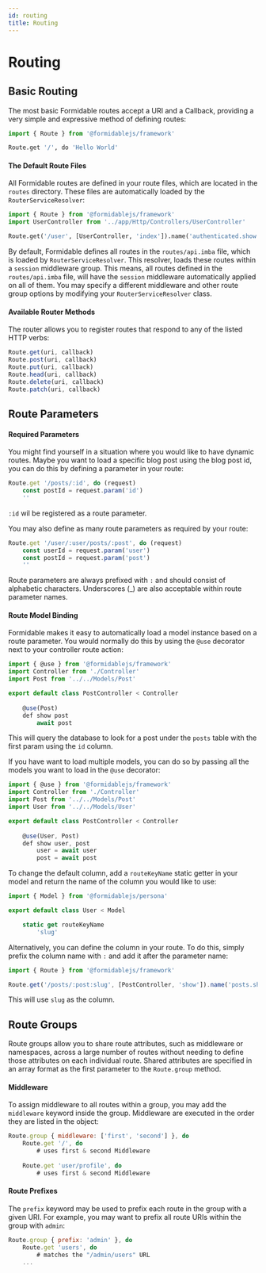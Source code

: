 ```yaml
---
id: routing
title: Routing
---
```


# Routing

## Basic Routing

The most basic Formidable routes accept a URI and a Callback, providing a very simple and expressive method of defining routes:

```py
import { Route } from '@formidablejs/framework'

Route.get '/', do 'Hello World'
```

#### The Default Route Files

All Formidable routes are defined in your route files, which are located in the `routes` directory. These files are automatically loaded by the `RouterServiceResolver`:

```py
import { Route } from '@formidablejs/framework'
import UserController from '../app/Http/Controllers/UserController'

Route.get('/user', [UserController, 'index']).name('authenticated.show')
```

By default, Formidable defines all routes in the `routes/api.imba` file, which is loaded by `RouterServiceResolver`. This resolver, loads these routes within a `session` middleware group. This means, all routes defined in the `routes/api.imba` file, will have the `session` middleware automatically applied on all of them. You may specify a different middleware and other route group options by modifying your `RouterServiceResolver` class.

#### Available Router Methods

The router allows you to register routes that respond to any of the listed HTTP verbs:

```js
Route.get(uri, callback)
Route.post(uri, callback)
Route.put(uri, callback)
Route.head(uri, callback)
Route.delete(uri, callback)
Route.patch(uri, callback)
```

## Route Parameters

#### Required Parameters

You might find yourself in a situation where you would like to have dynamic routes. Maybe you want to load a specific blog post using the blog post id, you can do this by defining a parameter in your route:

```js
Route.get '/posts/:id', do (request)
	const postId = request.param('id')
	''
```

`:id` wil be registered as a route parameter.

You may also define as many route parameters as required by your route:

```js
Route.get '/user/:user/posts/:post', do (request)
    const userId = request.param('user')
    const postId = request.param('post')
	''
```

Route parameters are always prefixed with `:` and should consist of alphabetic characters. Underscores (_) are also acceptable within route parameter names.

#### Route Model Binding

Formidable makes it easy to automatically load a model instance based on a route parameter. You would normally do this by using the `@use` decorator next to your controller route action:

```js
import { @use } from '@formidablejs/framework'
import Controller from './Controller'
import Post from '../../Models/Post'

export default class PostController < Controller
	
    @use(Post)
    def show post
		await post
```

This will query the database to look for a post under the `posts` table with the first param using the `id` column.

If you have want to load multiple models, you can do so by passing all the models you want to load in the `@use` decorator:

```js
import { @use } from '@formidablejs/framework'
import Controller from './Controller'
import Post from '../../Models/Post'
import User from '../../Models/User'

export default class PostController < Controller
	
    @use(User, Post)
    def show user, post
		user = await user
		post = await post
```

To change the default column, add a `routeKeyName` static getter in your model and return the name of the column you would like to use:

```js
import { Model } from '@formidablejs/persona'

export default class User < Model

	static get routeKeyName
        'slug'

```

Alternatively, you can define the column in your route. To do this, simply prefix the column name with `:` and add it after the parameter name:

```js
import { Route } from '@formidablejs/framework'

Route.get('/posts/:post:slug', [PostController, 'show']).name('posts.show')
```

This will use `slug` as the column.

## Route Groups

Route groups allow you to share route attributes, such as middleware or namespaces, across a large number of routes without needing to define those attributes on each individual route. Shared attributes are specified in an array format as the first parameter to the `Route.group` method.

#### Middleware

To assign middleware to all routes within a group, you may add the `middleware` keyword inside the group. Middleware are executed in the order they are listed in the object:

```js
Route.group { middleware: ['first', 'second'] }, do
	Route.get '/', do
		# uses first & second Middleware
	
	Route.get 'user/profile', do
		# uses first & second Middleware
```

#### Route Prefixes

The `prefix` keyword may be used to prefix each route in the group with a given URI. For example, you may want to prefix all route URIs within the group with `admin`:

```js
Route.group { prefix: 'admin' }, do
	Route.get 'users', do
		# matches the "/admin/users" URL
	...
```
